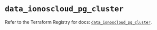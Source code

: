 # `data_ionoscloud_pg_cluster`

Refer to the Terraform Registry for docs: [`data_ionoscloud_pg_cluster`](https://registry.terraform.io/providers/ionos-cloud/ionoscloud/6.6.8/docs/data-sources/pg_cluster).
